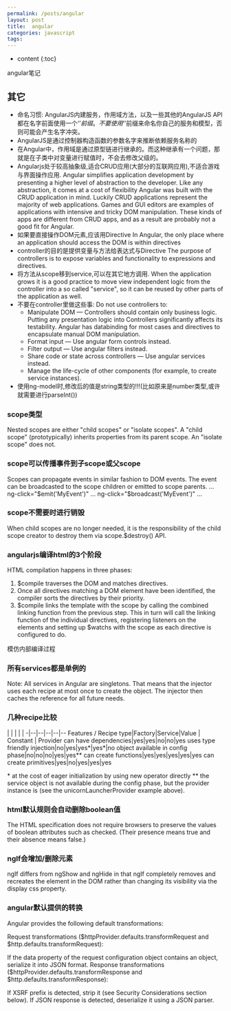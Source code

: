 ```yaml
---
permalink: /posts/angular
layout: post
title:  angular
categories: javascript
tags:
---
```


* content
{:toc}

angular笔记




## 其它

* 命名习惯: AngularJS内建服务，作用域方法，以及一些其他的AngularJS API都在名字前面使用一个‘$’前缀。不要使用‘$’前缀来命名你自己的服务和模型，否则可能会产生名字冲突。
* AngularJS是通过控制器构造函数的参数名字来推断依赖服务名称的
* 在Angular中，作用域是通过原型链进行继承的。而这种继承有一个问题，那就是在子类中对变量进行赋值时，不会去修改父级的。
* Angularjs处于较高抽象级,适合CRUD应用(大部分的互联网应用),不适合游戏与界面操作应用.
Angular simplifies application development by presenting a higher level of abstraction to the developer. Like any abstraction, it comes at a cost of flexibility
Angular was built with the CRUD application in mind. Luckily CRUD applications represent the majority of web applications.
Games and GUI editors are examples of applications with intensive and tricky DOM manipulation. These kinds of apps are different from CRUD apps, and as a result are probably not a good fit for Angular.
* 如果要直接操作DOM元素,应该用Directive
In Angular, the only place where an application should access the DOM is within directives
* controller的目的是提供变量与方法给表达式与Directive
The purpose of controllers is to expose variables and functionality to expressions and directives.
* 将方法从scope移到service,可以在其它地方调用.
 When the application grows it is a good practice to move view independent logic from the controller into a so called "service", so it can be reused by other parts of the application as well.
* 不要在controller里做这些事:
Do not use controllers to:
	* Manipulate DOM — Controllers should contain only business logic. Putting any presentation logic into Controllers significantly affects its testability. Angular has databinding for most cases and directives to encapsulate manual DOM manipulation.
	* Format input — Use angular form controls instead.
	* Filter output — Use angular filters instead.
	* Share code or state across controllers — Use angular services instead.
	* Manage the life-cycle of other components (for example, to create service instances).
* 使用ng-model时,修改后的值是string类型的!!!(比如原来是number类型,或许就需要进行parseInt())

### scope类型
Nested scopes are either "child scopes" or "isolate scopes". A "child scope" (prototypically) inherits properties from its parent scope. An "isolate scope" does not.

### scope可以传播事件到子scope或父scope
Scopes can propagate events in similar fashion to DOM events. The event can be broadcasted to the scope children or emitted to scope parents.
... ng-click="$emit('MyEvent')" ...  ng-click="$broadcast('MyEvent')" ...

### scope不需要时进行销毁
When child scopes are no longer needed, it is the responsibility of the child scope creator to destroy them via scope.$destroy() API.

### angularjs编译html的3个阶段
HTML compilation happens in three phases:

1. $compile traverses the DOM and matches directives.
2. Once all directives matching a DOM element have been identified, the compiler sorts the directives by their priority.
3. $compile links the template with the scope by calling the combined linking function from the previous step. This in turn will call the linking function of the individual directives, registering listeners on the elements and setting up $watchs with the scope as each directive is configured to do.

模仿内部编译过程


### 所有services都是单例的
Note: All services in Angular are singletons. That means that the injector uses each recipe at most once to create the object. The injector then caches the reference for all future needs.

### 几种recipe比较
| | | | |
-|--|--|--|--|--
Features / Recipe type|Factory|Service|Value |	Constant | Provider
can have dependencies|yes|yes|no|no|yes
uses type friendly injection|no|yes|yes*|yes*|no
object available in config phase|no|no|no|yes|yes**
can create functions|yes|yes|yes|yes|yes
can create primitives|yes|no|yes|yes|yes

\* at the cost of eager initialization by using new operator directly
\*\* the service object is not available during the config phase, but the provider instance is (see the unicornLauncherProvider example above).


### html默认规则会自动删除boolean值
The HTML specification does not require browsers to preserve the values of boolean attributes such as checked. (Their presence means true and their absence means false.)

### ngIf会增加/删除元素
ngIf differs from ngShow and ngHide in that ngIf completely removes and recreates the element in the DOM rather than changing its visibility via the display css property.

### angular默认提供的转换
Angular provides the following default transformations:

Request transformations ($httpProvider.defaults.transformRequest and $http.defaults.transformRequest):

If the data property of the request configuration object contains an object, serialize it into JSON format.
Response transformations ($httpProvider.defaults.transformResponse and $http.defaults.transformResponse):

If XSRF prefix is detected, strip it (see Security Considerations section below).
If JSON response is detected, deserialize it using a JSON parser.

